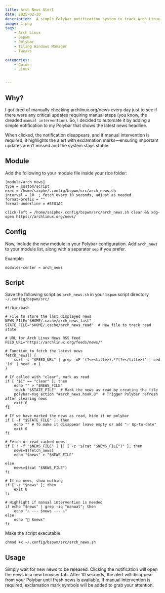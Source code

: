 ```yaml
---
title: Arch News Alert
date: 2025-02-20
description:  A simple Polybar notification system to track Arch Linux news, especially manual interventions.
image: 1.png
tags:
    - Arch Linux
    - Bspwm
    - Polybar
    - Tiling Windows Manager
    - Tweaks

categories:
    - Guide
    - Linux


---
```

## Why?

I got tired of manually checking archlinux.org/news every day just to see if there were any critical updates requiring manual steps (you know, the dreaded `manual intervention`). So, I decided to automate it by adding a simple notification to my Polybar that shows the latest news headline.

When clicked, the notification disappears, and if manual intervention is required, it highlights the alert with exclamation marks—ensuring important updates aren’t missed and the system stays stable.

## Module

Add the following to your module file inside your rice folder:

```
[module/arch_news]
type = custom/script
exec = /home/saiphe/.config/bspwm/src/arch_news.sh
interval = 10  ; fetch every 10 seconds, adjust as needed
format-prefix = ""
format-underline = #5E81AC

click-left = /home/saiphe/.config/bspwm/src/arch_news.sh clear && xdg-open https://archlinux.org/news/
```

## Config

Now, include the new module in your Polybar configuration. Add `arch_news` to your module list, along with a separator `sep` if you prefer.

Example:

```
modules-center = arch_news
```

## Script

Save the following script as `arch_news.sh` in your `bspwm` script directory `~/.config/bspwm/src/`

```
#!/bin/bash

# File to store the last displayed news
NEWS_FILE="$HOME/.cache/arch_news_last"
STATE_FILE="$HOME/.cache/arch_news_read"  # New file to track read state

# URL for Arch Linux News RSS feed
FEED_URL="https://archlinux.org/feeds/news/"

# Function to fetch the latest news
fetch_news() {
    curl -s "$FEED_URL" | grep -oP '(?<=<title>).*?(?=</title>)' | sed '1d' | head -n 1
}

# If called with "clear", mark as read
if [ "$1" == "clear" ]; then
    echo "" > "$NEWS_FILE"
    touch "$STATE_FILE"  # Mark the news as read by creating the file
    polybar-msg action "#arch_news.hook.0"  # Trigger Polybar refresh after clearing news
    exit 0
fi

# If we have marked the news as read, hide it on polybar
if [ -f "$STATE_FILE" ]; then
    echo "" # To make it disappear leave empty or add "✅ Up-to-date"
    exit 0
fi

# Fetch or read cached news
if [ ! -f "$NEWS_FILE" ] || [ -z "$(cat "$NEWS_FILE")" ]; then
    news=$(fetch_news)
    echo "$news" > "$NEWS_FILE"

else
    news=$(cat "$NEWS_FILE")
fi

# If no news, show nothing
if [ -z "$news" ]; then
    exit 0
fi

# Highlight if manual intervention is needed
if echo "$news" | grep -iq "manual"; then
    echo "⚠️ --- $news --- ⚠️"
else
    echo "📰 $news"
fi

```

Make the script executable:

```
chmod +x ~/.config/bspwm/src/arch_news.sh
```

## Usage

Simply wait for new news to be released. Clicking the notification will open the news in a new browser tab. After 10 seconds, the alert will disappear from your Polybar until fresh news is available. If manual intervention is required, exclamation mark symbols will be added to grab your attention.
